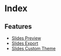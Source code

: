 # Index

## Features

- [Slides Preview](SlidesPreview.md)
- [Slides Export](SlidesExport.md)
- [Slides Custom Theme](SlidesCustomTheme.md)